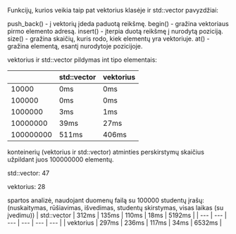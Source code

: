 Funkcijų, kurios veikia taip pat vektorius klasėje ir std::vector pavyzdžiai:

push_back() - į vektorių įdeda paduotą reikšmę.
begin() - gražina vektoriaus pirmo elemento adresą.
insert() - įterpia duotą reikšmę į nurodytą poziciją.
size() - gražina skaičių, kuris rodo, kiek elementų yra vektoriuje.
at() - gražina elementą, esantį nurodytoje pozicijoje.

vektorius ir std::vector pildymas int tipo elementais:

|  | std::vector | vektorius |
| --- | --- | --- |
| 10000 |      0ms |            0ms |
| 100000 |    0ms |            0ms |
| 1000000 |   3ms |           1ms |
| 10000000 |  39ms |          27ms |
| 100000000 | 511ms |         406ms |

konteinerių (vektorius ir std::vector) atminties perskirstymų skaičius užpildant juos 100000000 elementų.

std::vector: 47

vektorius: 28

spartos analizė, naudojant duomenų failą su 100000 studentų įrašų:
(nuskaitymas, rūšiavimas, išvedimas, studentų skirstymas, visas laikas (su įvedimu))
| std::vector | 312ms | 135ms | 110ms | 18ms | 5192ms |
| --- | --- | --- | --- | --- | --- |
| vektorius | 297ms | 236ms | 117ms | 34ms | 6532ms |
